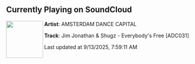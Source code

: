 ## Currently Playing on SoundCloud

[<img align="left" width="100" src="https://i1.sndcdn.com/artworks-Fmz67r0sueYgq5vi-tqNvqA-t500x500.jpg">](https://soundcloud.com/t-amsterdam-dance-capital/jim-jonathan-shugz-everybodys-free-adc031?in=saxurn/sets/1a1/)

**Artist**: AMSTERDAM DANCE CAPITAL 

**Track**: Jim Jonathan & Shugz - Everybody's Free [ADC031]

Last updated at 9/13/2025, 7:59:11 AM
